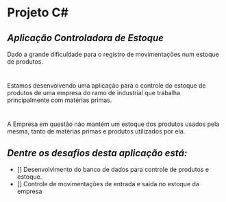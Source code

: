 # Projeto C#

## _Aplicação Controladora de Estoque_

Dado a grande dificuldade para o registro de movimentações num estoque de produtos.
#
Estamos desenvolvendo uma aplicação para o controle do estoque de produtos de uma empresa do ramo de industrial que trabalha principalmente com matérias primas.
#
A Empresa em questão não mantém um estoque dos produtos usados pela mesma, tanto de matérias primas e produtos utilizados por ela.
## _Dentre os desafios desta aplicação está:_
- [] Desenvolvimento do banco de dados para controle de produtos e estoque.
- [] Controle de movimentações de entrada e saída no estoque da empresa
